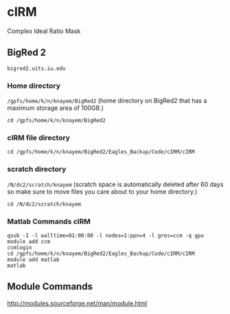 # cIRM
Complex Ideal Ratio Mask

## BigRed 2
```bigred2.uits.iu.edu```

### Home directory 
```/gpfs/home/k/n/knayem/BigRed2```
(home directory on BigRed2 that has a maximum storage area of 100GB.)

```cd /gpfs/home/k/n/knayem/BigRed2```

### cIRM file directory 
```cd /gpfs/home/k/n/knayem/BigRed2/Eagles_Backup/Code/cIRM/cIRM```

### scratch directory
```/N/dc2/scratch/knayem```
(scratch space is automatically deleted after 60 days so make sure to move files you care about to your home directory.)

```cd /N/dc2/scratch/knayem```

### Matlab Commands cIRM
```
qsub -I -l walltime=01:00:00 -l nodes=1:ppn=4 -l gres=ccm -q gpu
module add ccm
ccmlogin
cd /gpfs/home/k/n/knayem/BigRed2/Eagles_Backup/Code/cIRM/cIRM
module add matlab
matlab
```




## Module Commands
http://modules.sourceforge.net/man/module.html
